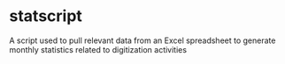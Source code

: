 # statscript
A script used to pull relevant data from an Excel spreadsheet to generate monthly statistics related to digitization activities
